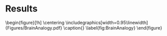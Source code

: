 
# Results

\begin{figure}[!h]
  \centering
  \includegraphics[width=0.95\linewidth]{Figures/BrainAnalogy.pdf}
    \caption{}
  \label{fig:BrainAnalogy}
\end{figure}


